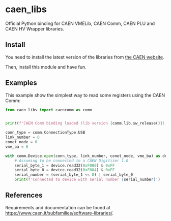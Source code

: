 # caen_libs
Official Python binding for CAEN VMELib, CAEN Comm, CAEN PLU and CAEN HV Wrapper libraries.

## Install
You need to install the latest version of the libraries from [the CAEN website](https://www.caen.it/subfamilies/software-libraries/).

Then, install this module and have fun.

## Examples
This example show the simplest way to read some registers using the CAEN Comm:

```python
from caen_libs import caencomm as comm


print(f'CAEN Comm binding loaded (lib version {comm.lib.sw_release()})')

conn_type = comm.ConnectionType.USB
link_number = 0
conet_node = 0
vme_ba = 0

with comm.Device.open(conn_type, link_number, conet_node, vme_ba) as device:
    # Assuming to be connected to a CAEN Digitizer 1.0
    serial_byte_1 = device.read32(0xF080) & 0xFF
    serial_byte_0 = device.read32(0xF084) & 0xFF
    serial_number = (serial_byte_1 << 8) | serial_byte_0
    print(f'Connected to device with serial number {serial_number}')
```

## References
Requirements and documentation can be found at 
https://www.caen.it/subfamilies/software-libraries/.
